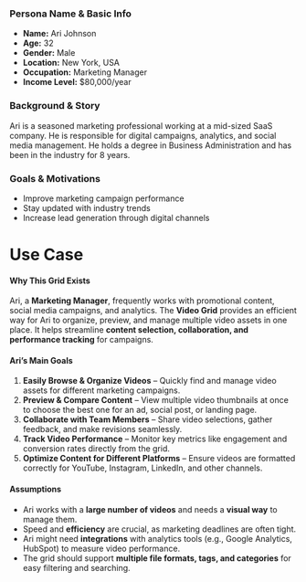 ###  Persona Name & Basic Info
- **Name:** Ari Johnson
- **Age:** 32
- **Gender:** Male
- **Location:** New York, USA
- **Occupation:** Marketing Manager
- **Income Level:** $80,000/year
### **Background & Story**
Ari is a seasoned marketing professional working at a mid-sized SaaS company. He is responsible for digital campaigns, analytics, and social media management. He holds a degree in Business Administration and has been in the industry for 8 years.
### **Goals & Motivations**
- Improve marketing campaign performance
- Stay updated with industry trends
- Increase lead generation through digital channels
# Use Case
#### **Why This Grid Exists**
Ari, a **Marketing Manager**, frequently works with promotional content, social media campaigns, and analytics. The **Video Grid** provides an efficient way for Ari to organize, preview, and manage multiple video assets in one place. It helps streamline **content selection, collaboration, and performance tracking** for campaigns.
#### **Ari’s Main Goals**
1. **Easily Browse & Organize Videos** – Quickly find and manage video assets for different marketing campaigns.
2. **Preview & Compare Content** – View multiple video thumbnails at once to choose the best one for an ad, social post, or landing page.
3. **Collaborate with Team Members** – Share video selections, gather feedback, and make revisions seamlessly.
4. **Track Video Performance** – Monitor key metrics like engagement and conversion rates directly from the grid.
5. **Optimize Content for Different Platforms** – Ensure videos are formatted correctly for YouTube, Instagram, LinkedIn, and other channels.
#### **Assumptions**
- Ari works with a **large number of videos** and needs a **visual way** to manage them.
- Speed and **efficiency** are crucial, as marketing deadlines are often tight.
- Ari might need **integrations** with analytics tools (e.g., Google Analytics, HubSpot) to measure video performance.
- The grid should support **multiple file formats, tags, and categories** for easy filtering and searching.
